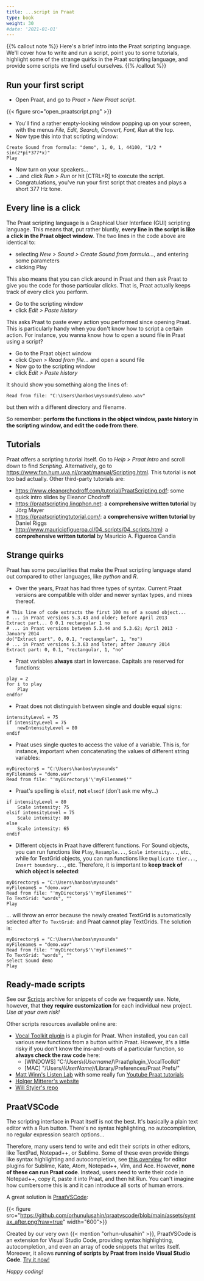```yaml
---
title: ...script in Praat
type: book
weight: 30
#date: '2021-01-01'
---
```


{{% callout note %}}
Here's a brief intro into the Praat scripting language. We'll cover how to write and run a script, point you to some tutorials, highlight some of the strange quirks in the Praat scripting language, and provide some scripts we find useful ourselves.
{{% /callout %}}

## Run your first script

- Open Praat, and go to *Praat > New Praat script*.

{{< figure src="open_praatscript.png" >}}

- You'll find a rather empty-looking window popping up on your screen, with the menus *File, Edit, Search, Convert, Font, Run* at the top.
- Now type this into that scripting window:

```
Create Sound from formula: "demo", 1, 0, 1, 44100, "1/2 * sin(2*pi*377*x)"
Play
```

- Now turn on your speakers...
- ...and click *Run > Run* or hit [CTRL+R] to execute the script.
- Congratulations, you've run your first script that creates and plays a short 377 Hz tone.

## Every line is a click

The Praat scripting language is a Graphical User Interface (GUI) scripting language. This means that, put rather bluntly, **every line in the script is like a click in the Praat object window**. The two lines in the code above are identical to:
- selecting *New > Sound > Create Sound from formula...*, and entering some parameters
- clicking Play

This also means that you can click around in Praat and then ask Praat to give you the code for those particular clicks. That is, Praat actually keeps track of every click you perform.
- Go to the scripting window
- click *Edit > Paste history*

This asks Praat to paste every action you performed since opening Praat. This is particularly handy when you don't know how to script a certain action. For instance, you wanna know how to open a sound file in Praat using a script?

- Go to the Praat object window
- click *Open > Read from file...* and open a sound file
- Now go to the scripting window
- click *Edit > Paste history*

It should show you something along the lines of:

```
Read from file: "C:\Users\hanbos\mysounds\demo.wav"
```

but then with a different directory and filename.

So remember: **perform the functions in the object window, paste history in the scripting window, and edit the code from there**.

## Tutorials

Praat offers a scripting tutorial itself. Go to *Help > Praat Intro* and scroll down to find *Scripting*. Alternatively, go to https://www.fon.hum.uva.nl/praat/manual/Scripting.html. This tutorial is not too bad actually. Other third-party tutorials are:

- https://www.eleanorchodroff.com/tutorial/PraatScripting.pdf: some quick intro slides by Eleanor Chodroff
- https://praatscripting.lingphon.net: a **comprehensive written tutorial** by Jörg Mayer
- https://praatscriptingtutorial.com/: a **comprehensive written tutorial** by Daniel Riggs
- http://www.mauriciofigueroa.cl/04_scripts/04_scripts.html: a **comprehensive written tutorial** by Mauricio A. Figueroa Candia

## Strange quirks

Praat has some peculiarities that make the Praat scripting language stand out compared to other languages, like *python* and *R*.

- Over the years, Praat has had three types of syntax. Current Praat versions are compatible with older and newer syntax types, and mixes thereof.

```
# This line of code extracts the first 100 ms of a sound object...
# ... in Praat versions 5.3.43 and older; before April 2013
Extract part... 0 0.1 rectangular 1 no
# ... in Praat versions between 5.3.44 and 5.3.62; April 2013 - January 2014
do("Extract part", 0, 0.1, "rectangular", 1, "no")
# ... in Praat versions 5.3.63 and later; after January 2014
Extract part: 0, 0.1, "rectangular, 1, "no"
```

- Praat variables **always** start in lowercase. Capitals are reserved for functions:

```
play = 2
for i to play
    Play
endfor
```

- Praat does not distinguish between single and double equal signs:

```
intensityLevel = 75
if intensityLevel = 75
    newIntensityLevel = 80
endif
```

- Praat uses single quotes to access the value of a variable. This is, for instance, important when concatenating the values of different string variables:

```
myDirectory$ = "C:\Users\hanbos\mysounds"
myFilename$ = "demo.wav"
Read from file: "'myDirectory$'\'myFilename$'"
```

- Praat's spelling is `elsif`, **not** `elseif` (don't ask me why...)

```
if intensityLevel = 80
    Scale intensity: 75
elsif intensityLevel = 75
    Scale intensity: 80
else
    Scale intensity: 65
endif
```

- Different objects in Praat have different functions. For Sound objects, you can run functions like `Play`, `Resample...`, `Scale intensity...`, etc., while for TextGrid objects, you can run functions like `Duplicate tier...`, `Insert boundary...`, etc. Therefore, it is important to **keep track of which object is selected**:

```
myDirectory$ = "C:\Users\hanbos\mysounds"
myFilename$ = "demo.wav"
Read from file: "'myDirectory$'\'myFilename$'"
To TextGrid: "words", ""
Play
```

... will throw an error because the newly created TextGrid is automatically selected after `To TextGrid:` and Praat cannot play TextGrids. The solution is:

```
myDirectory$ = "C:\Users\hanbos\mysounds"
myFilename$ = "demo.wav"
Read from file: "'myDirectory$'\'myFilename$'"
To TextGrid: "words", ""
select Sound demo
Play
```

## Ready-made scripts

See our [Scripts](/resources/scripts/) archive for snippets of code we frequently use. Note, however, that **they require customization** for each individual new project. *Use at your own risk!*

Other scripts resources available online are:
- [Vocal Toolkit plugin](http://www.praatvocaltoolkit.com/) is a plugin for Praat. When installed, you can call various new functions from a button within Praat. However, it's a little risky if you don't know the ins-and-outs of a particular function, so **always check the raw code** here:
  - [WINDOWS] "C:\Users\\*(Username)*\Praat\plugin_VocalToolkit"
  - [MAC] "/Users/*(UserName)*/Library/Preferences/Praat Prefs/"
- [Matt Winn's Listen Lab](http://www.mattwinn.com/praat.html) with some really fun [Youtube Praat tutorials](https://www.youtube.com/playlist?list=PL6niCBwOhjHga4bCS83VJ2uKzQ8ZjEVeG)
- [Holger Mitterer's website](http://holgermitterer.eu/research.html)
- [Will Styler's repo](https://github.com/stylerw/styler_praat_scripts)

## PraatVSCode

The scripting interface in Praat itself is not the best. It's basically a plain text editor with a Run button. There's no syntax highlighting, no autocompletion, no regular expression search options...

Therefore, many users tend to write and edit their scripts in other editors, like TextPad, Notepad++, or Sublime. Some of these even provide things like syntax highlighting and autocompletion, see [this overview](https://praatpfanne.lingphon.net/praat-ressourcen/resources-english/) for editor plugins for Sublime, Kate, Atom, Notepad++, Vim, and Ace. However, **none of these can run Praat code**. Instead, users need to write their code in Notepad++, copy it, paste it into Praat, and then hit Run. You can't imagine how cumbersome this is and it can introduce all sorts of human errors.

A great solution is [PraatVSCode](/resources/tools/#praatvscode):

{{< figure src="https://github.com/orhunulusahin/praatvscode/blob/main/assets/syntax_after.png?raw=true" width="600">}}

Created by our very own {{< mention "orhun-ulusahin" >}}, PraatVSCode is an extension for Visual Studio Code, providing syntax highlighting, autocompletion, and even an array of code snippets that writes itself. Moreover, it allows **running of scripts by Praat from inside Visual Studio Code**. [Try it now!](/resources/tools/#praatvscode)

*Happy coding!*

